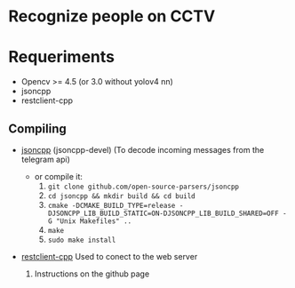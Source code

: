 # Recognize people on CCTV

# Requeriments	
- Opencv >= 4.5 (or 3.0 without yolov4 nn)
- jsoncpp
- restclient-cpp

## Compiling
- [jsoncpp](github.com/open-source-parsers/jsoncpp) (jsoncpp-devel) (To decode incoming messages from the telegram api)
    - or compile it:
        1. `git clone github.com/open-source-parsers/jsoncpp`
        2. `cd jsoncpp && mkdir build && cd build`
        3. `cmake -DCMAKE_BUILD_TYPE=release -DJSONCPP_LIB_BUILD_STATIC=ON-DJSONCPP_LIB_BUILD_SHARED=OFF -G "Unix Makefiles" ..`
        4. `make`
        5. `sudo make install`

- [restclient-cpp](https://github.com/mrtazz/restclient-cpp) Used to conect to the web server
    1. Instructions on the github page
